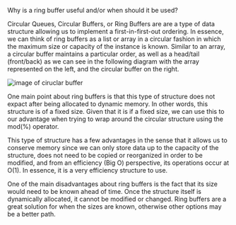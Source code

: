 Why is a ring buffer useful and/or when should it be used?

Circular Queues, Circular Buffers, or Ring Buffers are are a type of data structure allowing us to implement a first-in-first-out ordering. In essence, we can think of ring buffers as a list or array in a circular fashion in which the maximum size or capacity of the instance is known. Similar to an array, a circular buffer maintains a particular order, as well as a head/tail (front/back) as we can see in the following diagram with the array represented on the left, and the circular buffer on the right.

![image of ciruclar buffer](https://github.com/Spring22DSAlgoSys/monorepo-alkhalifas/blob/main/Assignment3_Queues/part1/cs5008-circular-buffer.png?raw=true)

One main point about ring buffers is that this type of structure does not expact after being allocated to dynamic memory. In other words, this structure is of a fixed size. Given that it is if a fixed size, we can use this to our advantage when trying to wrap around the circular structure using the mod(%) operator. 

This type of structure has a few advantages in the sense that it allows us to conserve memory since we can only store data up to the capacity of the structure, does not need to be copied or reorganized in order to be modified, and from an efficiency (Big O) perspective, its operations occur at O(1). In essence, it is a very efficiency structure to use.

One of the main disadvantages about ring buffers is the fact that its size would need to be known ahead of time. Once the structure itself is dynamically allocated, it cannot be modified or changed. Ring buffers are a great solution for when the sizes are known, otherwise other options may be a better path.
